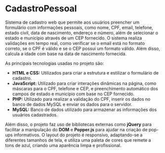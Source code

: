 # CadastroPessoal
<p>Sistema de cadastro web que permite aos usuários preencher um formulário com informações pessoais, como nome, CPF, email, telefone, estado civil, data de nascimento, endereço e número, além de selecionar o estado e município através de um CEP fornecido. O sistema realiza validações em tempo real, como verificar se o email está no formato correto, se o CPF é válido e se o CEP possui um formato válido. Além disso, calcula a idade com base na data de nascimento fornecida.</p>

<p>As principais tecnologias usadas no projeto são:</p>

<ul>
  <li><b>HTML e CSS:</b> Utilizados para criar a estrutura e estilizar o formulário de cadastro.</li>
  <li><b>JavaScript:</b>  Utilizado para criar interações dinâmicas na página, como máscaras para o CPF, telefone e CEP, e preenchimento automático dos campos de estado e município com base no CEP fornecido.</li>
  <li><b>PHP:</b>  Utilizado para realizar a validação do CPF, inserir os dados no banco de dados MySQL e enviar os dados para o servidor.</li>
  <li><b> MySQL:</b> Banco de dados utilizado para armazenar as informações dos usuários cadastrados.</li>
</ul>
<p>Além disso, o projeto faz uso de bibliotecas externas como <b>jQuery</b>  para facilitar a manipulação do <b>DOM</b>  e <b>Popper.js</b>  para ajudar na criação de pop-ups informativos. O layout do projeto é responsivo, adaptando-se a diferentes tamanhos de tela, e utiliza uma paleta de cores que remete a tons de azul, criando uma aparência limpa e profissional.</p>
